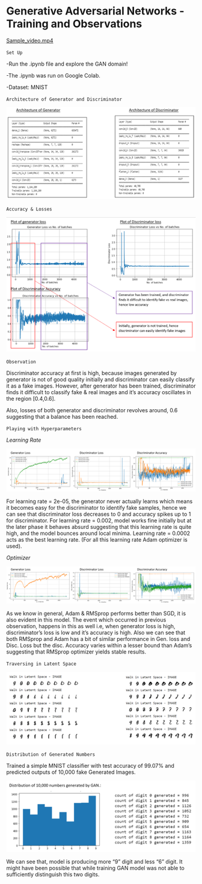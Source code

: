 # Generative Adversarial Networks - Training and Observations

[Sample_video.mp4](Sample_video.mp4)

`Set Up`

-Run the .ipynb file and explore the GAN domain!

-The .ipynb was run on Google Colab.

-Dataset: MNIST

`Architecture of Generator and Discriminator`

![Architecture.PNG](Architecture.PNG)

`Accuracy & Losses`

![Losses&Accuracy.PNG](Losses%26Accuracy.PNG)

`Observation`

Discriminator accuracy at first is high, because images generated by generator is not of good quality initially and discriminator can easily classify it as a fake images. However, after generator has been trained, discriminator finds it difficult to classify fake & real images and it’s accuracy oscillates in the region [0.4,0.6].

Also, losses of both generator and discriminator revolves around, 0.6 suggesting that a balance has been reached.

`Playing with Hyperparameters`

*Learning Rate*

![Learning Rate.PNG](Learning%20Rate.PNG)

For learning rate = 2e-05, the generator never actually learns which means it becomes easy for the discriminator to identify fake samples, hence we can see that discriminator loss decreases to 0 and accuracy spikes up to 1 for discriminator. For learning rate = 0.002, model works fine initially but at the later phase it behaves absurd suggesting that this learning rate is quite high, and the model bounces around local minima. Learning rate = 0.0002 acts as the best learning rate. (For all this learning rate Adam optimizer is used).

*Optimizer*

![Optimizer.PNG](Optimizer.PNG)

As we know in general, Adam & RMSprop performs better than SGD, it is also evident in this model. The event which occurred in previous observation, happens in this as well i.e, when generator loss is high, discriminator’s loss is low and it’s accuracy is high. Also we can see that both RMSprop and Adam has a bit of similar performance in Gen. loss and Disc. Loss but the disc. Accuracy varies within a lesser bound than Adam’s suggesting that RMSprop optimizer yields stable results.

`Traversing in Latent Space`

![Traversing Latent Space.PNG](Traversing%20Latent%20Space.PNG)

`Distribution of Generated Numbers`

Trained a simple MNIST classifier with test accuracy of 99.07% and predicted outputs of 10,000 fake Generated Images.

![Distribution.PNG](Distribution.PNG)

We can see that, model is producing more “9” digit and less “6” digit. It might have been possible that while training GAN model was not able to sufficiently distinguish this two digits.
